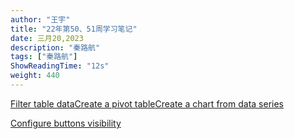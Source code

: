 ```yaml
---
author: "王宇"
title: "22年第50、51周学习笔记"
date: 三月20,2023
description: "秦路航"
tags: ["秦路航"]
ShowReadingTime: "12s"
weight: 440
---
```

[Filter table data](#)[Create a pivot table](#)[Create a chart from data series](#)

[Configure buttons visibility](/users/tfac-settings.action)